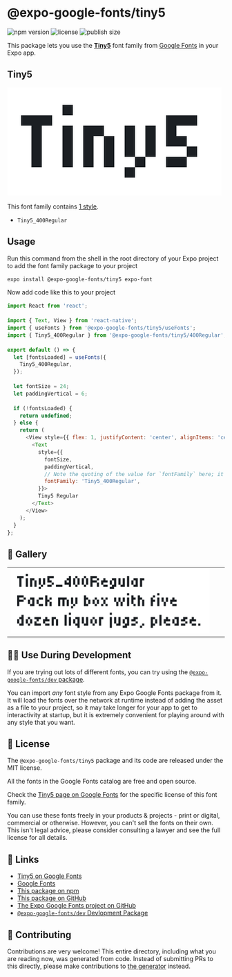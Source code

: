# @expo-google-fonts/tiny5

![npm version](https://flat.badgen.net/npm/v/@expo-google-fonts/tiny5)
![license](https://flat.badgen.net/github/license/expo/google-fonts)
![publish size](https://flat.badgen.net/packagephobia/install/@expo-google-fonts/tiny5)

This package lets you use the [**Tiny5**](https://fonts.google.com/specimen/Tiny5) font family from [Google Fonts](https://fonts.google.com/) in your Expo app.

## Tiny5

![Tiny5](./font-family.png)

This font family contains [1 style](#-gallery).

- `Tiny5_400Regular`

## Usage

Run this command from the shell in the root directory of your Expo project to add the font family package to your project
```sh
expo install @expo-google-fonts/tiny5 expo-font
```

Now add code like this to your project
```js
import React from 'react';

import { Text, View } from 'react-native';
import { useFonts } from '@expo-google-fonts/tiny5/useFonts';
import { Tiny5_400Regular } from '@expo-google-fonts/tiny5/400Regular';

export default () => {
  let [fontsLoaded] = useFonts({
    Tiny5_400Regular,
  });

  let fontSize = 24;
  let paddingVertical = 6;

  if (!fontsLoaded) {
    return undefined;
  } else {
    return (
      <View style={{ flex: 1, justifyContent: 'center', alignItems: 'center' }}>
        <Text
          style={{
            fontSize,
            paddingVertical,
            // Note the quoting of the value for `fontFamily` here; it expects a string!
            fontFamily: 'Tiny5_400Regular',
          }}>
          Tiny5 Regular
        </Text>
      </View>
    );
  }
};

```

## 🔡 Gallery


||||
|-|-|-|
|![Tiny5_400Regular](.//400Regular/Tiny5_400Regular.ttf.png)||||


## 👩‍💻 Use During Development

If you are trying out lots of different fonts, you can try using the [`@expo-google-fonts/dev` package](https://github.com/freeboub/google-fonts/tree/master/font-packages/dev#readme).

You can import *any* font style from any Expo Google Fonts package from it. It will load the fonts
over the network at runtime instead of adding the asset as a file to your project, so it may take longer
for your app to get to interactivity at startup, but it is extremely convenient
for playing around with any style that you want.

## 📖 License

The `@expo-google-fonts/tiny5` package and its code are released under the MIT license.

All the fonts in the Google Fonts catalog are free and open source.

Check the [Tiny5 page on Google Fonts](https://fonts.google.com/specimen/Tiny5) for the specific license of this font family.

You can use these fonts freely in your products & projects - print or digital, commercial or otherwise. However, you can't sell the fonts on their own. This isn't legal advice, please consider consulting a lawyer and see the full license for all details.

## 🔗 Links

- [Tiny5 on Google Fonts](https://fonts.google.com/specimen/Tiny5)
- [Google Fonts](https://fonts.google.com/)
- [This package on npm](https://www.npmjs.com/package/@expo-google-fonts/tiny5)
- [This package on GitHub](https://github.com/freeboub/google-fonts/tree/master/font-packages/tiny5)
- [The Expo Google Fonts project on GitHub](https://github.com/freeboub/google-fonts)
- [`@expo-google-fonts/dev` Devlopment Package](https://github.com/freeboub/google-fonts/tree/master/font-packages/dev)

## 🤝 Contributing

Contributions are very welcome! This entire directory, including what you are reading now, was generated from code. Instead of submitting PRs to this directly, please make contributions to [the generator](https://github.com/freeboub/google-fonts/tree/master/packages/generator) instead.
